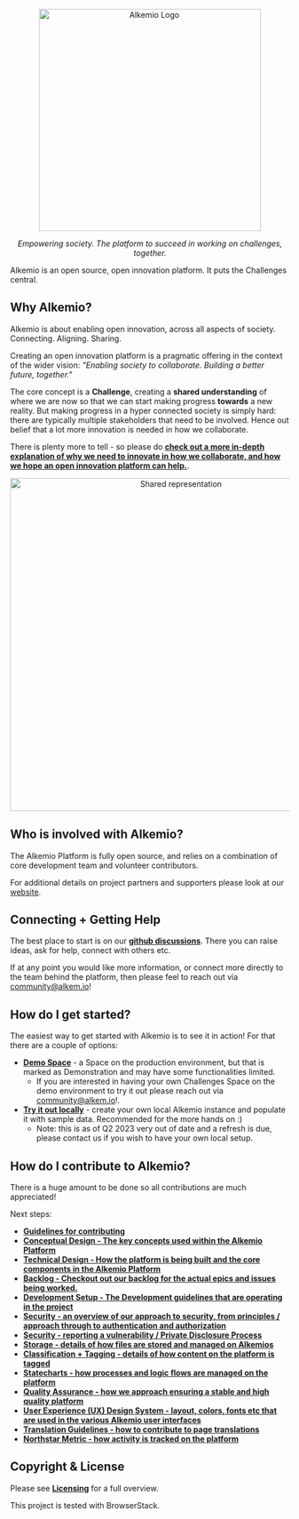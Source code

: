 
<p align="center">
  <a href="https://alkemio.foundation/" target="blank"><img src="https://alkemio.foundation/uploads/logos/alkemio-logo.svg" width="400" alt="Alkemio Logo" /></a>
</p>
<p align="center"><i>Empowering society. The platform to succeed in working on challenges, together.</i></p>

Alkemio is an open source, open innovation platform. It puts the Challenges central.  

<p></p>

## Why Alkemio?
Alkemio is about enabling open innovation, across all aspects of society. Connecting. Aligning. Sharing. 

Creating an open innovation platform is a pragmatic offering in the context of the wider vision: <i>"Enabling society to collaborate. Building a better future, together."</i>

The core concept is a **Challenge**, creating a **shared understanding** of where we are now so that we can start making progress **towards** a new reality. But making progress in a hyper connected society is simply hard: there are typically multiple stakeholders that need to be involved. Hence out belief that a lot more innovation is needed in how we collaborate.

There is plenty more to tell - so please do **[check out a more in-depth explanation of why we need to innovate in how we collaborate, and how we hope an open innovation platform can help.](./docs/why-alkemio.md)**. 

<p align="center">
<img src="./docs/images/visual-challenge-shared-representation.jpg" alt="Shared representation" width="600" />
</p>

## Who is involved with Alkemio?
The Alkemio Platform is fully open source, and relies on a combination of core development team and volunteer contributors. 

For additional details on project partners and supporters please look at our [website](https://alkem.io). 

## Connecting + Getting Help
The best place to start is on our **[github discussions](https://github.com/alkem-io/alkemio/discussions)**. There you can raise ideas, ask for help, connect with others etc. 

If at any point you would like more information, or connect more directly to the team behind the platform, then please feel to reach out via <community@alkem.io>!

## How do I get started?
The easiest way to get started with Alkemio is to see it in action! For that there are a couple of options:
* **[Demo Space](https://alkem.io)** - a Space on the production environment, but that is marked as Demonstration and may have some functionalities limited. 
  * If you are interested in having your own Challenges Space on the demo environment to try it out please reach out via <community@alkem.io>!.  
* **[Try it out locally](https://www.github.com/alkem-io/demo)** - create your own local Alkemio instance and populate it with sample data. Recommended for the more hands on :)
  * Note: this is as of Q2 2023 very out of date and a refresh is due, please contact us if you wish to have your own local setup. 
## How do I contribute to Alkemio?
There is a huge amount to be done so all contributions are much appreciated! 

Next steps:
* **[Guidelines for contributing](docs/contributing.md)** 
* **[Conceptual Design - The key concepts used within the Alkemio Platform](docs/conceptual-design.md)**
* **[Technical Design - How the platform is being built and the core components in the Alkemio Platform](docs/technical-design.md)**
* **[Backlog - Checkout out our backlog for the actual epics and issues being worked.](https://app.zenhub.com/workspaces/alkemio-5ecb98b262ebd9f4aec4194c/board)** 
* **[Development Setup - The Development guidelines that are operating in the project](docs/development-guidelines.md)**
* **[Security - an overview of our approach to security, from principles / approach through to authentication and authorization](docs/security-overview.md)** 
* **[Security - reporting a vulnerability / Private Disclosure Process](https://github.com/alkem-io/.github/blob/master/SECURITY.md)**
* **[Storage - details of how files are stored and managed on Alkemios](docs/storage-design.md)**
* **[Classification + Tagging - details of how content on the platform is tagged](docs/classification-tagging.md)**
* **[Statecharts - how processes and logic flows are managed on the platform](docs/state-machines.md)**
* **[Quality Assurance - how we approach ensuring a stable and high quality platform](docs/quality-assurance.md)**
* **[User Experience (UX) Design System - layout, colors, fonts etc that are  used in the various Alkemio user interfaces](docs/ux-design-system.md)**
* **[Translation Guidelines - how to contribute to page translations](docs/translation-helping-out.md)**
* **[Northstar Metric - how activity is tracked on the platform](docs/north-star-metric.md)**

## Copyright & License
Please see **[Licensing](LICENSES.md)** for a full overview. 

This project is tested with BrowserStack.





